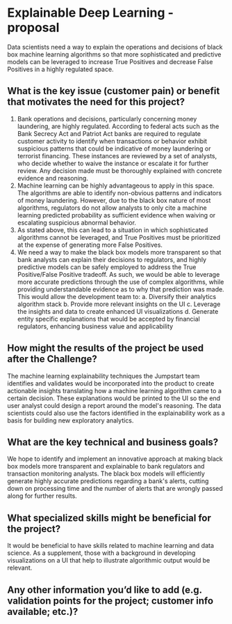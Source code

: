 # Explainable Deep Learning - proposal

Data scientists need a way to explain the operations and decisions of black box machine learning algorithms so that more sophisticated and predictive models can be leveraged to increase True Positives and decrease False Positives in a highly regulated space.

## What is the key issue (customer pain) or benefit that motivates the need for this project?
1. Bank operations and decisions, particularly concerning money laundering, are highly regulated. According to federal acts such as the Bank Secrecy Act and Patriot Act banks are required to regulate customer activity to identify when transactions or behavior exhibit suspicious patterns that could be indicative of money laundering or terrorist financing. These instances are reviewed by a set of analysts, who decide whether to waive the instance or escalate it for further review. Any decision made must be thoroughly explained with concrete evidence and reasoning.
2. Machine learning can be highly advantageous to apply in this space. The algorithms are able to identify non-obvious patterns and indicators of money laundering. However, due to the black box nature of most algorithms, regulators do not allow analysts to only cite a machine learning predicted probability as sufficient evidence when waiving or escalating suspicious abnormal behavior. 
3. As stated above, this can lead to a situation in which sophisticated algorithms cannot be leveraged, and True Positives must be prioritized at the expense of generating more False Positives. 
4. We need a way to make the black box models more transparent so that bank analysts can explain their decisions to regulators, and highly predictive models can be safely employed to address the True Positive/False Positive tradeoff. As such, we would be able to leverage more accurate predictions through the use of complex algorithms, while providing understandable evidence as to why that prediction was made. This would allow the development team to:
  a.	Diversify their analytics algorithm stack
  b.	Provide more relevant insights on the UI 
  c.	Leverage the insights and data to create enhanced UI visualizations
  d.	Generate entity specific explanations that would be accepted by financial regulators, enhancing business value and applicability

## How might the results of the project be used after the Challenge?
The machine learning explainability techniques the Jumpstart team identifies and validates would be incorporated into the product to create actionable insights translating how a machine learning algorithm came to a certain decision. These explanations would be printed to the UI so the end user analyst could design a report around the model's reasoning. The data scientists could also use the factors identified in the explainability work as a basis for building new exploratory analytics.

## What are the key technical and business goals?
We hope to identify and implement an innovative approach at making black box models more transparent and explainable to bank regulators and transaction monitoring analysts. The black box models will efficiently generate highly accurate predictions regarding a bank's alerts, cutting down on processing time and the number of alerts that are wrongly passed along for further results.

## What specialized skills might be beneficial for the project?
It would be beneficial to have skills related to machine learning and data science. As a supplement, those with a background in developing visualizations on a UI that help to illustrate algorithmic output would be relevant.

## Any other information you’d like to add (e.g. validation points for the project; customer info available; etc.)?



